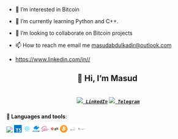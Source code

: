
- 👀 I’m interested in Bitcoin
- 🌱 I’m currently learning Python and C++.
- 💞️ I’m looking to collaborate on Bitcoin projects
- 📫 How to reach me email me masudabdulkadir@outlook.com

- https://www.linkedin.com/in//

  <h2 align="center">👋 Hi, I’m Masud</h2>
<h5 align="center">
  <code>
    <a href="https://www.linkedin.com/in/masud-abdulkadir/" title="LinkedIn Profile"><img width="22" src="https://raw.githubusercontent.com/aureleoules/aureleoules/master/images/linkedin.svg"> LinkedIn</a></code>
  <code><a href="https://t.me/theletterm" title="Telegram Profile"><img width="22" src="https://raw.githubusercontent.com/aureleoules/aureleoules/master/images/telegram.svg"> Telegram</a></code>
</h5>




**🔧 Languages and tools**:
<div>
    <code><img height="20" src="https://raw.githubusercontent.com/aureleoules/aureleoules/master/images/go.png"></code>
    <code><img height="20" src="https://raw.githubusercontent.com/github/explore/80688e429a7d4ef2fca1e82350fe8e3517d3494d/topics/typescript/typescript.png"></code>
    <code><img height="20" src="https://raw.githubusercontent.com/github/explore/80688e429a7d4ef2fca1e82350fe8e3517d3494d/topics/react/react.png"></code>
    <code><img height="20" src="https://raw.githubusercontent.com/github/explore/5c058a388828bb5fde0bcafd4bc867b5bb3f26f3/topics/docker/docker.png"></code>
    <code><img height="20" src="https://raw.githubusercontent.com/github/explore/80688e429a7d4ef2fca1e82350fe8e3517d3494d/topics/sass/sass.png"></code>
    <code><img height="20" src="https://raw.githubusercontent.com/github/explore/80688e429a7d4ef2fca1e82350fe8e3517d3494d/topics/git/git.png"></code>
    <code><img height="20" src="https://raw.githubusercontent.com/github/explore/80688e429a7d4ef2fca1e82350fe8e3517d3494d/topics/bitcoin/bitcoin.png"></code>
    <code><img height="20" src="https://raw.githubusercontent.com/github/explore/80688e429a7d4ef2fca1e82350fe8e3517d3494d/topics/mysql/mysql.png"></code>
    <code><img height="20" src="https://raw.githubusercontent.com/github/explore/80688e429a7d4ef2fca1e82350fe8e3517d3494d/topics/mongodb/mongodb.png"></code>
<div>

<!---
masud-abdulkadir/masud-abdulkadir is a ✨ special ✨ repository because its `README.md` (this file) appears on your GitHub profile.
You can click the Preview link to take a look at your changes.
--->
